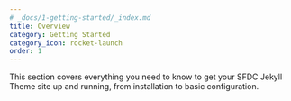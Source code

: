 ```yaml
---
# _docs/1-getting-started/_index.md
title: Overview
category: Getting Started
category_icon: rocket-launch
order: 1
---
```


This section covers everything you need to know to get your SFDC Jekyll Theme site up and running, from installation to basic configuration.